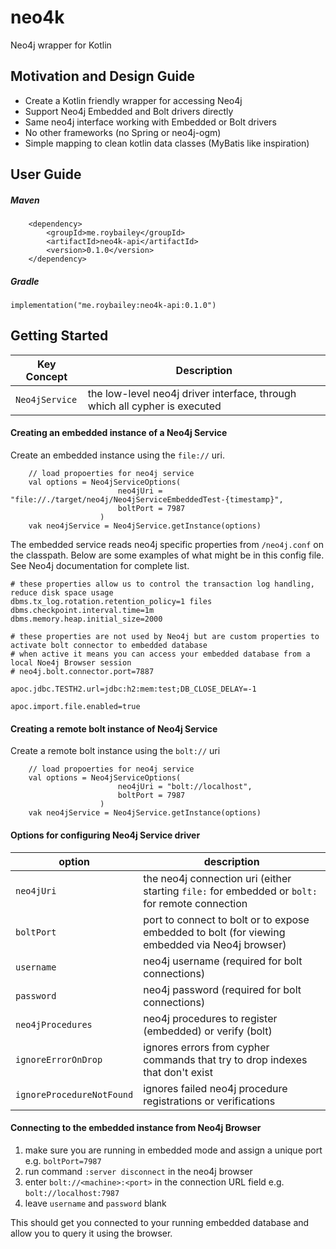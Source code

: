 # neo4k

Neo4j wrapper for Kotlin


## Motivation and Design Guide

* Create a Kotlin friendly wrapper for accessing Neo4j
* Support Neo4j Embedded and Bolt drivers directly
* Same neo4j interface working with Embedded or Bolt drivers
* No other frameworks (no Spring or neo4j-ogm)
* Simple mapping to clean kotlin data classes (MyBatis like inspiration)


## User Guide

##### Maven 

```
    <dependency>
        <groupId>me.roybailey</groupId>
        <artifactId>neo4k-api</artifactId>
        <version>0.1.0</version>
    </dependency>
```

##### Gradle 

`implementation("me.roybailey:neo4k-api:0.1.0")`


## Getting Started

Key Concept | Description
------------|------------
`Neo4jService` | the low-level neo4j driver interface, through which all cypher is executed

#### Creating an embedded instance of a Neo4j Service

Create an embedded instance using the `file://` uri.  

```
    // load propoerties for neo4j service
    val options = Neo4jServiceOptions(
                        neo4jUri = "file://./target/neo4j/Neo4jServiceEmbeddedTest-{timestamp}",
                        boltPort = 7987
                    )
    vak neo4jService = Neo4jService.getInstance(options)
```

The embedded service reads neo4j specific properties from `/neo4j.conf` on the classpath.
Below are some examples of what might be in this config file.  See Neo4j documentation for complete list.

```
# these properties allow us to control the transaction log handling, reduce disk space usage
dbms.tx_log.rotation.retention_policy=1 files
dbms.checkpoint.interval.time=1m
dbms.memory.heap.initial_size=2000

# these properties are not used by Neo4j but are custom properties to activate bolt connector to embedded database
# when active it means you can access your embedded database from a local Noe4j Browser session
# neo4j.bolt.connector.port=7887

apoc.jdbc.TESTH2.url=jdbc:h2:mem:test;DB_CLOSE_DELAY=-1

apoc.import.file.enabled=true
```

#### Creating a remote bolt instance of Neo4j Service

Create a remote bolt instance using the `bolt://` uri

```
    // load propoerties for neo4j service
    val options = Neo4jServiceOptions(
                        neo4jUri = "bolt://localhost",
                        boltPort = 7987
                    )
    vak neo4jService = Neo4jService.getInstance(options)
```

#### Options for configuring Neo4j Service driver

option | description
-------|------------
`neo4jUri` | the neo4j connection uri (either starting `file:` for embedded or `bolt:` for remote connection
`boltPort` | port to connect to bolt or to expose embedded to bolt (for viewing embedded via Neo4j browser)
`username` | neo4j username (required for bolt connections)
`password` | neo4j password (required for bolt connections)
`neo4jProcedures` | neo4j procedures to register (embedded) or verify (bolt)
`ignoreErrorOnDrop` | ignores errors from cypher commands that try to drop indexes that don't exist
`ignoreProcedureNotFound` | ignores failed neo4j procedure registrations or verifications

#### Connecting to the embedded instance from Neo4j Browser

1. make sure you are running in embedded mode and assign a unique port e.g. `boltPort=7987`
1. run command `:server disconnect` in the neo4j browser
1. enter `bolt://<machine>:<port>` in the connection URL field e.g. `bolt://localhost:7987`
1. leave `username` and `password` blank

This should get you connected to your running embedded database and allow you to query it using the browser. 



